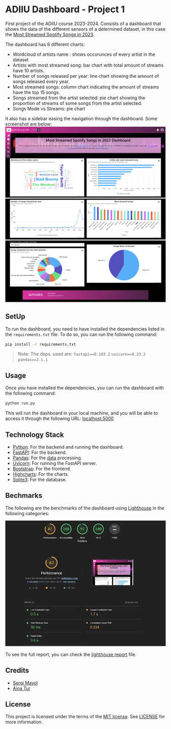 # ADIIU Dashboard - Project 1

First project of the ADIIU course 2023-2024. Consists of a dashboard that shows the data of the different sensors of a determined dataset, in this case the [Most Streamed Spotify Songs in 2023](https://www.kaggle.com/datasets/nelgiriyewithana/top-spotify-songs-2023).

The dashboard has 6 different charts: 
* Wordcloud of artists name : shows occorunces of every artist in the dataset
* Artists with most streamed song: bar chart with total amount of streams have 10 artists.
* Number of songs released per year: line chart showing the amount of songs released every year.
* Most streamed songs: column chart indicating the amount of streams have the top 15 songs.
* Songs streamed from the artist selected: pie chart showing the proportion of streams of some songs from the artist selected.
* Songs Mode vs Streams: pie chart

It also has a sidebar easing the navigation through the dashboard.
Some screenshot are below: 
![Screenshot top dashboard](./docs/dashboard1.png)
![Screenshot middle dashboard](./docs/dashboard2.png)
![Screenshot end dashboard](./docs/dashboard3.png)

## SetUp

To run the dashboard, you need to have installed the dependencies listed in the `requirements.txt` file. To do so, you can run the following command:

```bash
pip install -r requirements.txt
```

> Note: The deps. used are: `fastapi==0.103.2` `uvicorn==0.23.2` `pandas==2.1.1`

## Usage

Once you have installed the dependencies, you can run the dashboard with the following command:

```bash
python run.py
```

This will run the dashboard in your local machine, and you will be able to access it through the following URL: [localhost:5000](http://localhost:5000/)

## Technology Stack

- [Python](https://www.python.org/): For the backend and running the dashboard.
- [FastAPI](https://fastapi.tiangolo.com/): For the backend.
- [Pandas](https://pandas.pydata.org/): For the [data](./server/data/spotify-2023.csv) processing.
- [Uvicorn](https://www.uvicorn.org/): For running the FastAPI server.
- [Bootstrap](https://getbootstrap.com/): For the frontend.
- [Highcharts](https://www.highcharts.com/): For the charts.
- [Sqlite3](https://www.sqlite.org/index.html): For the database.

## Bechmarks

The following are the benchmarks of the dashboard using [Lighthouse](https://developers.google.com/web/tools/lighthouse) in the following categories:

![Lighthouse benchmarks](./docs/lighthouse-benchmarks.png)

To see the full report, you can check the [lighthouse report](./docs/lighthouse-report.html) file.

##  Credits
- [Sergi Mayol](https://github.com/Sergimayol)
- [Aina Tur](https://github.com/AinaT9)

## License

This project is licensed under the terms of the [MIT license](./LICENSE). See [LICENSE](./LICENSE) for more information.
